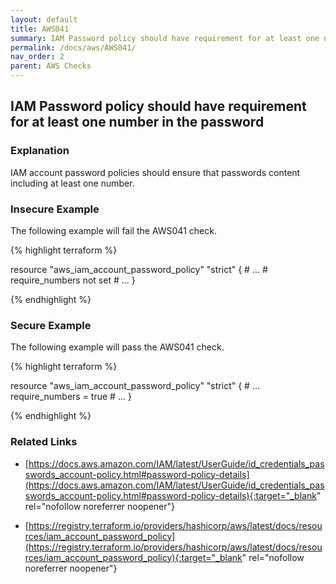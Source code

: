 ```yaml
---
layout: default
title: AWS041
summary: IAM Password policy should have requirement for at least one number in the password.
permalink: /docs/aws/AWS041/
nav_order: 2
parent: AWS Checks
---
```


## IAM Password policy should have requirement for at least one number in the password

### Explanation


IAM account password policies should ensure that passwords content including at least one number.



### Insecure Example

The following example will fail the AWS041 check.

{% highlight terraform %}

resource "aws_iam_account_password_policy" "strict" {
	# ...
	# require_numbers not set
	# ...
}

{% endhighlight %}



### Secure Example

The following example will pass the AWS041 check.

{% highlight terraform %}

resource "aws_iam_account_password_policy" "strict" {
	# ...
	require_numbers = true
	# ...
}

{% endhighlight %}


### Related Links


- [https://docs.aws.amazon.com/IAM/latest/UserGuide/id_credentials_passwords_account-policy.html#password-policy-details](https://docs.aws.amazon.com/IAM/latest/UserGuide/id_credentials_passwords_account-policy.html#password-policy-details){:target="_blank" rel="nofollow noreferrer noopener"}

- [https://registry.terraform.io/providers/hashicorp/aws/latest/docs/resources/iam_account_password_policy](https://registry.terraform.io/providers/hashicorp/aws/latest/docs/resources/iam_account_password_policy){:target="_blank" rel="nofollow noreferrer noopener"}

